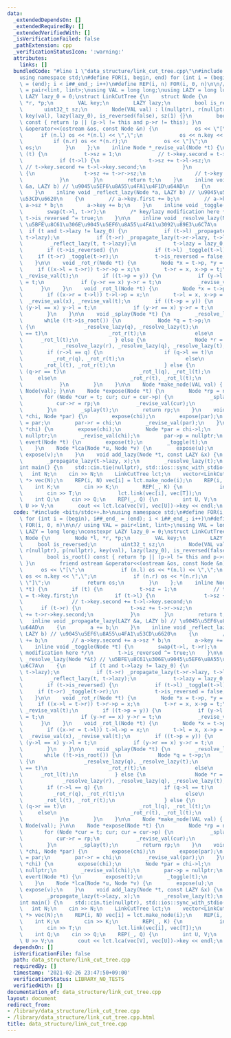 ```yaml
---
data:
  _extendedDependsOn: []
  _extendedRequiredBy: []
  _extendedVerifiedWith: []
  _isVerificationFailed: false
  _pathExtension: cpp
  _verificationStatusIcon: ':warning:'
  attributes:
    links: []
  bundledCode: "#line 1 \"data_structure/link_cut_tree.cpp\"\n#include <bits/stdc++.h>\n\
    using namespace std;\n#define FOR(i, begin, end) for (int i = (begin), i##_end_\
    \ = (end); i < i##_end_; i++)\n#define REP(i, n) FOR(i, 0, n)\n\n// using VAL\
    \ = pair<lint, lint>;\nusing VAL = long long;\nusing LAZY = long long;\nconstexpr\
    \ LAZY lazy_0 = 0;\nstruct LinkCutTree {\n    struct Node {\n        Node *l,\
    \ *r, *p;\n        VAL key;\n        LAZY lazy;\n        bool is_reversed;\n \
    \       uint32_t sz;\n        Node(VAL val) : l(nullptr), r(nullptr), p(nullptr),\
    \ key(val), lazy(lazy_0), is_reversed(false), sz(1) {}\n        bool is_root()\
    \ const { return !p || (p->l != this and p->r != this); }\n        friend ostream\
    \ &operator<<(ostream &os, const Node &n) {\n            os << \"[\";\n      \
    \      if (n.l) os << *(n.l) << \",\";\n            os << n.key << \",\";\n  \
    \          if (n.r) os << *(n.r);\n            os << \"]\";\n            return\
    \ os;\n        }\n    };\n    inline Node *_revise_val(Node *t) {\n        if\
    \ (t) {\n            t->sz = 1;\n            // t->key.second = t->key.first;\n\
    \            if (t->l) {\n                t->sz += t->l->sz;\n               \
    \ // t->key.second += t->l->key.second;\n            }\n            if (t->r)\
    \ {\n                t->sz += t->r->sz;\n                // t->key.second += t->r->key.second;\n\
    \            }\n        }\n        return t;\n    }\n    inline void _propagate_lazy(LAZY\
    \ &a, LAZY b) // \u9045\u5EF6\u8A55\u4FA1\u4F1D\u64AD\n    {\n        a += b;\n\
    \    }\n    inline void _reflect_lazy(Node *a, LAZY b) // \u9045\u5EF6\u8A55\u4FA1\
    \u53CD\u6620\n    {\n        // a->key.first += b;\n        // a->key.second +=\
    \ a->sz * b;\n        a->key += b;\n    }\n    inline void _toggle(Node *t) {\n\
    \        swap(t->l, t->r);\n        /* key/lazy modification here */\n       \
    \ t->is_reversed ^= true;\n    }\n\n    inline void _resolve_lazy(Node *&t) //\
    \ \u5BFE\u8C61\u306E\u9045\u5EF6\u8A55\u4FA1\u3092\u89E3\u6C7A\n    {\n      \
    \  if (t and t->lazy != lazy_0) {\n            if (t->l) _propagate_lazy(t->l->lazy,\
    \ t->lazy);\n            if (t->r) _propagate_lazy(t->r->lazy, t->lazy);\n   \
    \         _reflect_lazy(t, t->lazy);\n            t->lazy = lazy_0;\n        }\n\
    \        if (t->is_reversed) {\n            if (t->l) _toggle(t->l);\n       \
    \     if (t->r) _toggle(t->r);\n            t->is_reversed = false;\n        }\n\
    \    }\n\n    void _rot_r(Node *t) {\n        Node *x = t->p, *y = x->p;\n   \
    \     if ((x->l = t->r)) t->r->p = x;\n        t->r = x, x->p = t;\n        _revise_val(x),\
    \ _revise_val(t);\n        if ((t->p = y)) {\n            if (y->l == x) y->l\
    \ = t;\n            if (y->r == x) y->r = t;\n            _revise_val(y);\n  \
    \      }\n    }\n    void _rot_l(Node *t) {\n        Node *x = t->p, *y = x->p;\n\
    \        if ((x->r = t->l)) t->l->p = x;\n        t->l = x, x->p = t;\n      \
    \  _revise_val(x), _revise_val(t);\n        if ((t->p = y)) {\n            if\
    \ (y->l == x) y->l = t;\n            if (y->r == x) y->r = t;\n            _revise_val(y);\n\
    \        }\n    }\n\n    void _splay(Node *t) {\n        _resolve_lazy(t);\n \
    \       while (!t->is_root()) {\n            Node *q = t->p;\n            if (q->is_root())\
    \ {\n                _resolve_lazy(q), _resolve_lazy(t);\n                if (q->l\
    \ == t)\n                    _rot_r(t);\n                else\n              \
    \      _rot_l(t);\n            } else {\n                Node *r = q->p;\n   \
    \             _resolve_lazy(r), _resolve_lazy(q), _resolve_lazy(t);\n        \
    \        if (r->l == q) {\n                    if (q->l == t)\n              \
    \          _rot_r(q), _rot_r(t);\n                    else\n                 \
    \       _rot_l(t), _rot_r(t);\n                } else {\n                    if\
    \ (q->r == t)\n                        _rot_l(q), _rot_l(t);\n               \
    \     else\n                        _rot_r(t), _rot_l(t);\n                }\n\
    \            }\n        }\n    }\n\n    Node *make_node(VAL val) { return new\
    \ Node(val); }\n\n    Node *expose(Node *t) {\n        Node *rp = nullptr;\n \
    \       for (Node *cur = t; cur; cur = cur->p) {\n            _splay(cur);\n \
    \           cur->r = rp;\n            _revise_val(cur);\n            rp = cur;\n\
    \        }\n        _splay(t);\n        return rp;\n    }\n    void link(Node\
    \ *chi, Node *par) {\n        expose(chi);\n        expose(par);\n        chi->p\
    \ = par;\n        par->r = chi;\n        _revise_val(par);\n    }\n    void cut(Node\
    \ *chi) {\n        expose(chi);\n        Node *par = chi->l;\n        chi->l =\
    \ nullptr;\n        _revise_val(chi);\n        par->p = nullptr;\n    }\n    void\
    \ evert(Node *t) {\n        expose(t);\n        _toggle(t);\n        _resolve_lazy(t);\n\
    \    }\n    Node *lca(Node *u, Node *v) {\n        expose(u);\n        return\
    \ expose(v);\n    }\n    void add_lazy(Node *t, const LAZY &x) {\n        expose(t);\n\
    \        _propagate_lazy(t->lazy, x);\n        _resolve_lazy(t);\n    }\n};\n\n\
    int main() {\n    std::cin.tie(nullptr), std::ios::sync_with_stdio(false);\n \
    \   int N;\n    cin >> N;\n    LinkCutTree lct;\n    vector<LinkCutTree::Node\
    \ *> vec(N);\n    REP(i, N) vec[i] = lct.make_node(i);\n    REP(i, N) {\n    \
    \    int K;\n        cin >> K;\n        REP(_, K) {\n            int T;\n    \
    \        cin >> T;\n            lct.link(vec[i], vec[T]);\n        }\n    }\n\
    \    int Q;\n    cin >> Q;\n    REP(_, Q) {\n        int U, V;\n        cin >>\
    \ U >> V;\n        cout << lct.lca(vec[V], vec[U])->key << endl;\n    }\n}\n"
  code: "#include <bits/stdc++.h>\nusing namespace std;\n#define FOR(i, begin, end)\
    \ for (int i = (begin), i##_end_ = (end); i < i##_end_; i++)\n#define REP(i, n)\
    \ FOR(i, 0, n)\n\n// using VAL = pair<lint, lint>;\nusing VAL = long long;\nusing\
    \ LAZY = long long;\nconstexpr LAZY lazy_0 = 0;\nstruct LinkCutTree {\n    struct\
    \ Node {\n        Node *l, *r, *p;\n        VAL key;\n        LAZY lazy;\n   \
    \     bool is_reversed;\n        uint32_t sz;\n        Node(VAL val) : l(nullptr),\
    \ r(nullptr), p(nullptr), key(val), lazy(lazy_0), is_reversed(false), sz(1) {}\n\
    \        bool is_root() const { return !p || (p->l != this and p->r != this);\
    \ }\n        friend ostream &operator<<(ostream &os, const Node &n) {\n      \
    \      os << \"[\";\n            if (n.l) os << *(n.l) << \",\";\n           \
    \ os << n.key << \",\";\n            if (n.r) os << *(n.r);\n            os <<\
    \ \"]\";\n            return os;\n        }\n    };\n    inline Node *_revise_val(Node\
    \ *t) {\n        if (t) {\n            t->sz = 1;\n            // t->key.second\
    \ = t->key.first;\n            if (t->l) {\n                t->sz += t->l->sz;\n\
    \                // t->key.second += t->l->key.second;\n            }\n      \
    \      if (t->r) {\n                t->sz += t->r->sz;\n                // t->key.second\
    \ += t->r->key.second;\n            }\n        }\n        return t;\n    }\n \
    \   inline void _propagate_lazy(LAZY &a, LAZY b) // \u9045\u5EF6\u8A55\u4FA1\u4F1D\
    \u64AD\n    {\n        a += b;\n    }\n    inline void _reflect_lazy(Node *a,\
    \ LAZY b) // \u9045\u5EF6\u8A55\u4FA1\u53CD\u6620\n    {\n        // a->key.first\
    \ += b;\n        // a->key.second += a->sz * b;\n        a->key += b;\n    }\n\
    \    inline void _toggle(Node *t) {\n        swap(t->l, t->r);\n        /* key/lazy\
    \ modification here */\n        t->is_reversed ^= true;\n    }\n\n    inline void\
    \ _resolve_lazy(Node *&t) // \u5BFE\u8C61\u306E\u9045\u5EF6\u8A55\u4FA1\u3092\u89E3\
    \u6C7A\n    {\n        if (t and t->lazy != lazy_0) {\n            if (t->l) _propagate_lazy(t->l->lazy,\
    \ t->lazy);\n            if (t->r) _propagate_lazy(t->r->lazy, t->lazy);\n   \
    \         _reflect_lazy(t, t->lazy);\n            t->lazy = lazy_0;\n        }\n\
    \        if (t->is_reversed) {\n            if (t->l) _toggle(t->l);\n       \
    \     if (t->r) _toggle(t->r);\n            t->is_reversed = false;\n        }\n\
    \    }\n\n    void _rot_r(Node *t) {\n        Node *x = t->p, *y = x->p;\n   \
    \     if ((x->l = t->r)) t->r->p = x;\n        t->r = x, x->p = t;\n        _revise_val(x),\
    \ _revise_val(t);\n        if ((t->p = y)) {\n            if (y->l == x) y->l\
    \ = t;\n            if (y->r == x) y->r = t;\n            _revise_val(y);\n  \
    \      }\n    }\n    void _rot_l(Node *t) {\n        Node *x = t->p, *y = x->p;\n\
    \        if ((x->r = t->l)) t->l->p = x;\n        t->l = x, x->p = t;\n      \
    \  _revise_val(x), _revise_val(t);\n        if ((t->p = y)) {\n            if\
    \ (y->l == x) y->l = t;\n            if (y->r == x) y->r = t;\n            _revise_val(y);\n\
    \        }\n    }\n\n    void _splay(Node *t) {\n        _resolve_lazy(t);\n \
    \       while (!t->is_root()) {\n            Node *q = t->p;\n            if (q->is_root())\
    \ {\n                _resolve_lazy(q), _resolve_lazy(t);\n                if (q->l\
    \ == t)\n                    _rot_r(t);\n                else\n              \
    \      _rot_l(t);\n            } else {\n                Node *r = q->p;\n   \
    \             _resolve_lazy(r), _resolve_lazy(q), _resolve_lazy(t);\n        \
    \        if (r->l == q) {\n                    if (q->l == t)\n              \
    \          _rot_r(q), _rot_r(t);\n                    else\n                 \
    \       _rot_l(t), _rot_r(t);\n                } else {\n                    if\
    \ (q->r == t)\n                        _rot_l(q), _rot_l(t);\n               \
    \     else\n                        _rot_r(t), _rot_l(t);\n                }\n\
    \            }\n        }\n    }\n\n    Node *make_node(VAL val) { return new\
    \ Node(val); }\n\n    Node *expose(Node *t) {\n        Node *rp = nullptr;\n \
    \       for (Node *cur = t; cur; cur = cur->p) {\n            _splay(cur);\n \
    \           cur->r = rp;\n            _revise_val(cur);\n            rp = cur;\n\
    \        }\n        _splay(t);\n        return rp;\n    }\n    void link(Node\
    \ *chi, Node *par) {\n        expose(chi);\n        expose(par);\n        chi->p\
    \ = par;\n        par->r = chi;\n        _revise_val(par);\n    }\n    void cut(Node\
    \ *chi) {\n        expose(chi);\n        Node *par = chi->l;\n        chi->l =\
    \ nullptr;\n        _revise_val(chi);\n        par->p = nullptr;\n    }\n    void\
    \ evert(Node *t) {\n        expose(t);\n        _toggle(t);\n        _resolve_lazy(t);\n\
    \    }\n    Node *lca(Node *u, Node *v) {\n        expose(u);\n        return\
    \ expose(v);\n    }\n    void add_lazy(Node *t, const LAZY &x) {\n        expose(t);\n\
    \        _propagate_lazy(t->lazy, x);\n        _resolve_lazy(t);\n    }\n};\n\n\
    int main() {\n    std::cin.tie(nullptr), std::ios::sync_with_stdio(false);\n \
    \   int N;\n    cin >> N;\n    LinkCutTree lct;\n    vector<LinkCutTree::Node\
    \ *> vec(N);\n    REP(i, N) vec[i] = lct.make_node(i);\n    REP(i, N) {\n    \
    \    int K;\n        cin >> K;\n        REP(_, K) {\n            int T;\n    \
    \        cin >> T;\n            lct.link(vec[i], vec[T]);\n        }\n    }\n\
    \    int Q;\n    cin >> Q;\n    REP(_, Q) {\n        int U, V;\n        cin >>\
    \ U >> V;\n        cout << lct.lca(vec[V], vec[U])->key << endl;\n    }\n}\n"
  dependsOn: []
  isVerificationFile: false
  path: data_structure/link_cut_tree.cpp
  requiredBy: []
  timestamp: '2021-02-26 23:47:50+09:00'
  verificationStatus: LIBRARY_NO_TESTS
  verifiedWith: []
documentation_of: data_structure/link_cut_tree.cpp
layout: document
redirect_from:
- /library/data_structure/link_cut_tree.cpp
- /library/data_structure/link_cut_tree.cpp.html
title: data_structure/link_cut_tree.cpp
---
```


